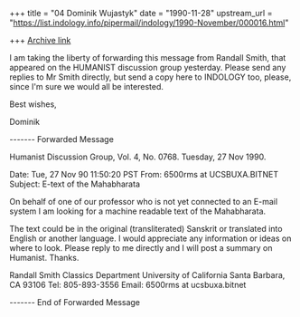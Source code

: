 +++
title = "04 Dominik Wujastyk"
date = "1990-11-28"
upstream_url = "https://list.indology.info/pipermail/indology/1990-November/000016.html"

+++
[Archive link](https://list.indology.info/pipermail/indology/1990-November/000016.html)


I am taking the liberty of forwarding this message from Randall
Smith, that appeared on the HUMANIST discussion group yesterday.
Please send any replies to Mr Smith directly, but send a copy
here to INDOLOGY too, please, since I'm sure we would all be
interested.

Best wishes,

Dominik


------- Forwarded Message

Humanist Discussion Group, Vol. 4, No. 0768. Tuesday, 27 Nov 1990.

Date: Tue, 27 Nov 90 11:50:20 PST
From: 6500rms at UCSBUXA.BITNET
Subject: E-text of the Mahabharata

On behalf of one of our professor who is not yet connected to an E-mail
system I am looking for a machine readable text of the Mahabharata.

The text could be in the original (transliterated) Sanskrit or translated
into English or another language.  I would appreciate any information or
ideas on where to look.  Please reply to me directly and I will post a
summary on Humanist.  Thanks.

Randall Smith
Classics Department
University of California
Santa Barbara, CA  93106
Tel: 805-893-3556
Email: 6500rms at ucsbuxa.bitnet

------- End of Forwarded Message





